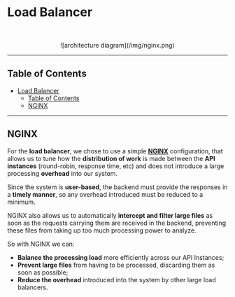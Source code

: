# Load Balancer
<br/>
<p align="center">
    ![architecture diagram](/img/nginx.png)
</p>

---

<!-- START doctoc generated TOC please keep comment here to allow auto update -->
<!-- DON'T EDIT THIS SECTION, INSTEAD RE-RUN doctoc TO UPDATE -->
## Table of Contents

- [Load Balancer](#)
  - [Table of Contents](#table-of-contents)
  - [NGINX](#nginx)

<!-- END doctoc generated TOC please keep comment here to allow auto update -->

---


## NGINX

 For the **load balancer**, we chose to use a simple [**NGINX**](https://nginx.org/en/) configuration, that allows us to tune how the **distribution of work** is made between the **API instances** (round-robin, response time, etc) and does not introduce a large processing **overhead** into our system.

 Since the system is **user-based**, the backend must provide the responses in a **timely manner**, so any overhead introduced must be reduced to a minimum.

 NGINX also allows us to automatically **intercept and filter large files** as soon as the requests carrying them are received in the backend, preventing these files from taking up too much processing power to analyze.

So with NGINX we can:
* **Balance the processing load** more efficiently across our API Instances;
* **Prevent large files** from having to be processed, discarding them as soon as possible;
* **Reduce the overhead** introduced into the system by other large load balancers.